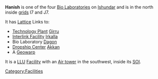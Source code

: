 **Hanish** is one of the four [Bio
Laboratories](Bio_Laboratory.md) on
[Ishundar](Ishundar.md) and is in the north inside
[grids](grid.md) I7 and J7.

It has [Lattice](Lattice.md) Links to:

- [Technology Plant](Technology_Plant.md)
  [Girru](Girru.md)
- [Interlink Facility](Interlink_Facility.md)
  [Irkalla](Irkalla.md)
- Bio Laboratory [Dagon](Dagon.md)
- [Dropship Center](Dropship_Center.md)
  [Akkan](Akkan.md)
- A [Geowarp](Geowarp.md)

It is a [LLU](LLU.md) [Facility](Facility.md) with an
[Air tower](Air_tower.md) in the southwest, inside its
[SOI](SOI.md).

[Category:Facilities](Category:Facilities.md)
